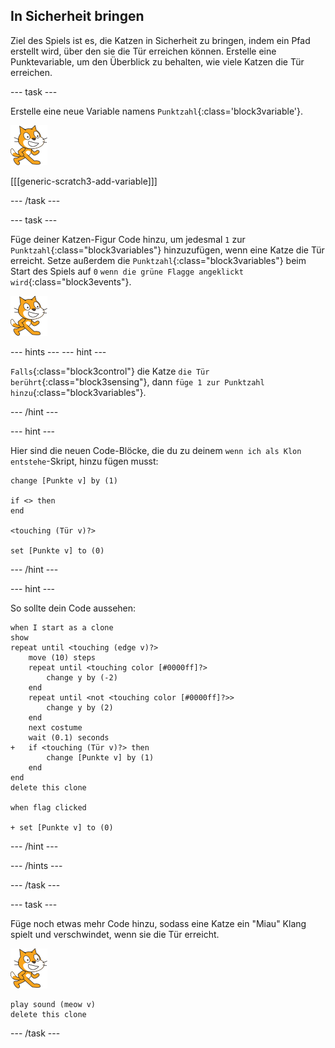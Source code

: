 ## In Sicherheit bringen

Ziel des Spiels ist es, die Katzen in Sicherheit zu bringen, indem ein Pfad erstellt wird, über den sie die Tür erreichen können. Erstelle eine Punktevariable, um den Überblick zu behalten, wie viele Katzen die Tür erreichen.

--- task ---

Erstelle eine neue Variable namens `Punktzahl`{:class='block3variable'}.

![Katzen Figur](images/cat-sprite.png)

[[[generic-scratch3-add-variable]]]

--- /task ---

--- task ---

Füge deiner Katzen-Figur Code hinzu, um jedesmal `1` zur `Punktzahl`{:class="block3variables"} hinzuzufügen, wenn eine Katze die Tür erreicht. Setze außerdem die `Punktzahl`{:class="block3variables"} beim Start des Spiels auf `0` `wenn die grüne Flagge angeklickt wird`{:class="block3events"}.

![Katzen Figur](images/cat-sprite.png)

--- hints --- --- hint ---

`Falls`{:class="block3control"} die Katze `die Tür berührt`{:class="block3sensing"}, dann `füge 1 zur Punktzahl hinzu`{:class="block3variables"}.

--- /hint ---

--- hint ---

Hier sind die neuen Code-Blöcke, die du zu deinem `wenn ich als Klon entstehe`-Skript, hinzu fügen musst:

```blocks3
change [Punkte v] by (1)

if <> then
end

<touching (Tür v)?>

set [Punkte v] to (0)
```

--- /hint ---

--- hint ---

So sollte dein Code aussehen:

```blocks3
when I start as a clone
show
repeat until <touching (edge v)?>
    move (10) steps
    repeat until <touching color [#0000ff]?>
        change y by (-2)
    end
    repeat until <not <touching color [#0000ff]?>>
        change y by (2)
    end
    next costume
    wait (0.1) seconds
+   if <touching (Tür v)?> then
        change [Punkte v] by (1)
    end
end
delete this clone

when flag clicked

+ set [Punkte v] to (0)
```

--- /hint ---

--- /hints ---

--- /task ---

--- task ---

Füge noch etwas mehr Code hinzu, sodass eine Katze ein "Miau" Klang spielt und verschwindet, wenn sie die Tür erreicht.

![Katzen Figur](images/cat-sprite.png)

```blocks3
play sound (meow v)
delete this clone
```

--- /task ---